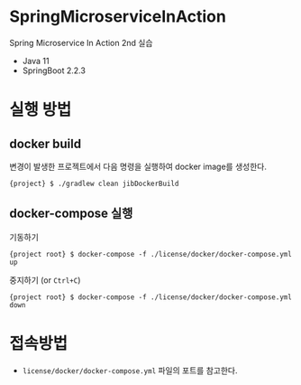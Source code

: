 # SpringMicroserviceInAction
Spring Microservice In Action 2nd 실습

- Java 11
- SpringBoot 2.2.3


# 실행 방법

## docker build
변경이 발생한 프로젝트에서 다음 명령을 실행하여 docker image를 생성한다.
```
{project} $ ./gradlew clean jibDockerBuild
```

## docker-compose 실행
기동하기
```
{project root} $ docker-compose -f ./license/docker/docker-compose.yml up
```
중지하기 (or `Ctrl+C`)
```
{project root} $ docker-compose -f ./license/docker/docker-compose.yml down
```


# 접속방법
* `license/docker/docker-compose.yml` 파일의 포트를 참고한다.
